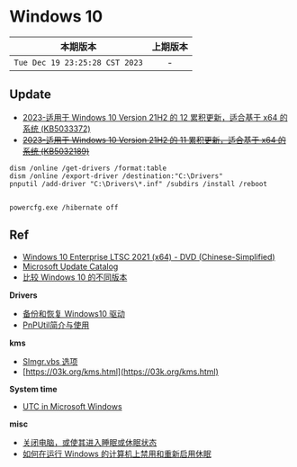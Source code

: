 # Windows 10

|本期版本|上期版本
|:---:|:---:
`Tue Dec 19 23:25:28 CST 2023` | -

## Update

* [2023-适用于 Windows 10 Version 21H2 的 12 累积更新，适合基于 x64 的系统 (KB5033372)](https://catalog.s.download.windowsupdate.com/c/msdownload/update/software/secu/2023/12/windows10.0-kb5033372-x64_822cb06e298fd32637584b623f2cdaa3468f42a1.msu)
* ~~[2023-适用于 Windows 10 Version 21H2 的 11 累积更新，适合基于 x64 的系统 (KB5032189)](https://catalog.s.download.windowsupdate.com/d/msdownload/update/software/secu/2023/11/windows10.0-kb5032189-x64_0a3b690ba3fa6cd69a2b0f989f273cfeadba745f.msu)~~


```
dism /online /get-drivers /format:table
dism /online /export-driver /destination:"C:\Drivers"
pnputil /add-driver "C:\Drivers\*.inf" /subdirs /install /reboot


powercfg.exe /hibernate off
```

## Ref

* [Windows 10 Enterprise LTSC 2021 (x64) - DVD (Chinese-Simplified)](ed2k://|file|SW_DVD9_WIN_ENT_LTSC_2021_64BIT_ChnSimp_MLF_X22-84402.ISO|5044211712|1555B7DCA052B5958EE68DB58A42408D|/)
* [Microsoft Update Catalog](https://www.catalog.update.microsoft.com/Home.aspx)
* [比较 Windows 10 的不同版本](https://www.microsoft.com/zh-cn/windowsforbusiness/compare)

**Drivers**

* [备份和恢复 Windows10 驱动](https://empvalley.com/2021/06/23/backup-and-restore-device-drivers-in-windows10/)
* [PnPUtil简介与使用](https://blog.csdn.net/VinWqx/article/details/116237305)

**kms**

* [Slmgr.vbs 选项](https://docs.microsoft.com/zh-cn/windows-server/get-started/activation-slmgr-vbs-options)
* [https://03k.org/kms.html](https://03k.org/kms.html)

**System time**

* [UTC in Microsoft Windows](https://wiki.archlinux.org/title/System_time#UTC_in_Microsoft_Windows)


**misc**

* [关闭电脑，或使其进入睡眠或休眠状态](https://support.microsoft.com/zh-cn/windows/%E5%85%B3%E9%97%AD%E7%94%B5%E8%84%91-%E6%88%96%E4%BD%BF%E5%85%B6%E8%BF%9B%E5%85%A5%E7%9D%A1%E7%9C%A0%E6%88%96%E4%BC%91%E7%9C%A0%E7%8A%B6%E6%80%81-2941d165-7d0a-a5e8-c5ad-8c972e8e6eff#ID0EBD=Windows_10)
* [如何在运行 Windows 的计算机上禁用和重新启用休眠](https://learn.microsoft.com/zh-cn/troubleshoot/windows-client/deployment/disable-and-re-enable-hibernation)
